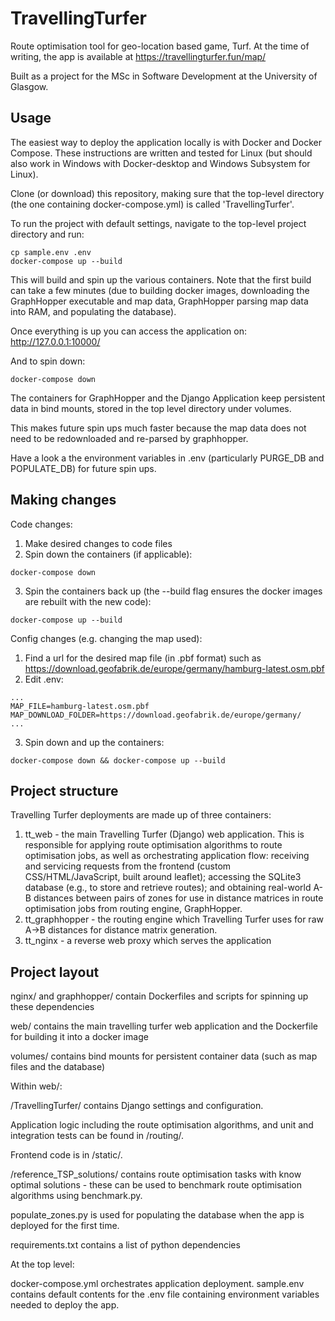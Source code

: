 # TravellingTurfer

Route optimisation tool for geo-location based game, Turf. At the time of writing, the app is available at https://travellingturfer.fun/map/

Built as a project for the MSc in Software Development at the University of Glasgow.

## Usage

The easiest way to deploy the application locally is with Docker and Docker Compose. These instructions are written and tested for Linux (but should also work in Windows with Docker-desktop and Windows Subsystem for Linux).

Clone (or download) this repository, making sure that the top-level directory (the one containing docker-compose.yml) is called 'TravellingTurfer'.

To run the project with default settings, navigate to the top-level project directory and run:

```
cp sample.env .env
docker-compose up --build
```

This will build and spin up the various containers. Note that the first build can take a few minutes (due to building docker images, downloading the GraphHopper executable and map data, GraphHopper parsing map data into RAM, and populating the database).

Once everything is up you can access the application on: http://127.0.0.1:10000/

And to spin down:

```
docker-compose down
```

The containers for GraphHopper and the Django Application keep persistent data in bind mounts, stored in the top level directory under volumes.

This makes future spin ups much faster because the map data does not need to be redownloaded and re-parsed by graphhopper.

Have a look a the environment variables in .env (particularly PURGE_DB and POPULATE_DB) for future spin ups.

## Making changes

Code changes:

1. Make desired changes to code files
2. Spin down the containers (if applicable):
```
docker-compose down
```
3. Spin the containers back up (the --build flag ensures the docker images are rebuilt with the new code):
```
docker-compose up --build
```

Config changes (e.g. changing the map used):

1. Find a url for the desired map file (in .pbf format) such as https://download.geofabrik.de/europe/germany/hamburg-latest.osm.pbf
2. Edit .env:
```
...
MAP_FILE=hamburg-latest.osm.pbf
MAP_DOWNLOAD_FOLDER=https://download.geofabrik.de/europe/germany/
...
```
3. Spin down and up the containers:
```
docker-compose down && docker-compose up --build
```

## Project structure

Travelling Turfer deployments are made up of three containers:

1. tt_web - the main Travelling Turfer (Django) web application. This is responsible for applying route optimisation algorithms to route optimisation jobs, as well as orchestrating application flow: receiving and servicing requests from the frontend (custom CSS/HTML/JavaScript, built around leaflet); accessing the SQLite3 database (e.g., to store and retrieve routes); and obtaining real-world A-B distances between pairs of zones for use in distance matrices in route optimisation jobs from routing engine, GraphHopper.
2. tt_graphhopper - the routing engine which Travelling Turfer uses for raw A->B distances for distance matrix generation.
3. tt_nginx - a reverse web proxy which serves the application

## Project layout

nginx/ and graphhopper/ contain Dockerfiles and scripts for spinning up these dependencies

web/ contains the main travelling turfer web application and the Dockerfile for building it into a docker image

volumes/ contains bind mounts for persistent container data (such as map files and the database)

Within web/:

/TravellingTurfer/ contains Django settings and configuration.

Application logic including the route optimisation algorithms, and unit and integration tests can be found in /routing/.

Frontend code is in /static/.

/reference_TSP_solutions/ contains route optimisation tasks with know optimal solutions - these can be used to benchmark route optimisation algorithms using benchmark.py.

populate_zones.py is used for populating the database when the app is deployed for the first time.

requirements.txt contains a list of python dependencies

At the top level:

docker-compose.yml orchestrates application deployment.
sample.env contains default contents for the .env file containing environment variables needed to deploy the app.
